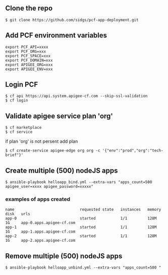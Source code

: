 ## Clone the repo
```
$ git clone https://github.com/sidgs/pcf-app-deployment.git
```
## Add PCF environment variables
```
export PCF_API=xxxx
export PCF_ORG=xxx
export PCF_SPACE=xxx
export PCF_DOMAIN=xxx
export APIGEE_ORG=xxx
export APIGEE_ENV=xxx
```

## Login PCF
```
$ cf api https://api.system.apigee-cf.com --skip-ssl-validation
$ cf login 
```

## Validate  apigee service plan 'org'  
```
$ cf marketplace
$ cf service 
```

if plan 'org' is not persent add plan
```
$ cf create-service apigee-edge org org -c '{"env":"prod","org":"tech-brief"}'
```



## Create multiple (500) nodeJS apps
```
$ ansible-playbook helloapp_bind.yml --extra-vars "apps_count=500 apigee_user=xxxx apigee_password=xxxxx"
```

### examples of apps created 
```
name                             requested state   instances   memory   disk   urls
app-0                            started           1/1         128M     1G     app-0.apps.apigee-cf.com
app-1                            started           1/1         128M     1G     app-1.apps.apigee-cf.com
app-2                            started           1/1         128M     1G     app-2.apps.apigee-cf.com
```

## Remove multiple (500) nodeJS apps
```
$ ansible-playbook helloapp_unbind.yml --extra-vars "apps_count=500 "
```